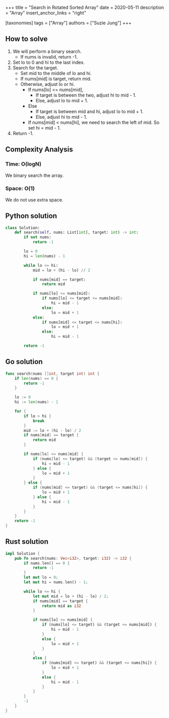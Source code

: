 +++
title = "Search in Rotated Sorted Array"
date = 2020-05-11
description = "Array"
insert_anchor_links = "right"

[taxonomies]
tags = ["Array"]
authors = ["Suzie Jung"]
+++

## How to solve

1. We will perform a binary search.
    * If nums is invalid, return -1.
2. Set lo to 0 and hi to the last index.
3. Search for the target.
    * Set mid to the middle of lo and hi.
    * If nums[mid] is target, return mid.
    * Otherwise, adjust lo or hi.
        * If nums[lo] <= nums[mid],
            * If target is between the two, adjust hi to mid - 1.
            * Else, adjust lo to mid + 1.
        * Else
            * If target is between mid and hi, adjust lo to mid + 1.
            * Else, adjust hi to mid - 1.
        * If nums[mid] < nums[hi], we need to search the left of mid. So set hi = mid - 1.
4. Return -1.

## Complexity Analysis

### Time: O(logN)

We binary search the array.

### Space: O(1)

We do not use extra space.

## Python solution

```python
class Solution:
    def search(self, nums: List[int], target: int) -> int:
        if not nums:
            return -1

        lo = 0
        hi = len(nums) - 1

        while lo <= hi:
            mid = lo + (hi - lo) // 2

            if nums[mid] == target:
                return mid

            if nums[lo] <= nums[mid]:
                if nums[lo] <= target <= nums[mid]:
                    hi = mid - 1
                else:
                    lo = mid + 1
            else:
                if nums[mid] <= target <= nums[hi]:
                    lo = mid + 1
                else:
                    hi = mid - 1

        return -1
```

## Go solution

```go
func search(nums []int, target int) int {
    if len(nums) == 0 {
        return -1
    }

    lo := 0 
    hi := len(nums) - 1

    for {
        if lo > hi {
            break
        }
        mid := lo + (hi - lo) / 2
        if nums[mid] == target {
            return mid
        }

        if nums[lo] <= nums[mid] {
            if (nums[lo] <= target) && (target <= nums[mid]) {
                hi = mid - 1
            } else {
                lo = mid + 1
            }
        } else {
            if (nums[mid] <= target) && (target <= nums[hi]) {
                lo = mid + 1
            } else {
                hi = mid - 1
            }
        }
    }
    return -1
}
```

## Rust solution

```rust
impl Solution {
    pub fn search(nums: Vec<i32>, target: i32) -> i32 {
        if nums.len() == 0 {
            return -1
        }
        let mut lo = 0;
        let mut hi = nums.len() - 1;

        while lo <= hi {
            let mut mid = lo + (hi - lo) / 2;
            if nums[mid] == target {
                return mid as i32
            }

            if nums[lo] <= nums[mid] {
                if (nums[lo] <= target) && (target <= nums[mid]) {
                    hi = mid - 1
                }
                else {
                    lo = mid + 1
                }
            }
            else {
                if (nums[mid] <= target) && (target <= nums[hi]) {
                    lo = mid + 1
                }
                else {
                    hi = mid - 1
                }
            }
        }
        -1
    }
}
```
